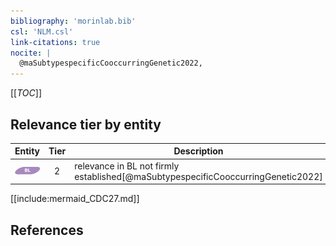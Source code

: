 ```yaml
---
bibliography: 'morinlab.bib'
csl: 'NLM.csl'
link-citations: true
nocite: |
  @maSubtypespecificCooccurringGenetic2022, 
---
```


[[_TOC_]]




## Relevance tier by entity

|Entity|Tier|Description|
|:------:|:----:|--------------------------------------|
|![BL](images/icons/BL_tier2.png)|2|relevance in BL not firmly established[@maSubtypespecificCooccurringGenetic2022]|





[[include:mermaid_CDC27.md]]

## References


